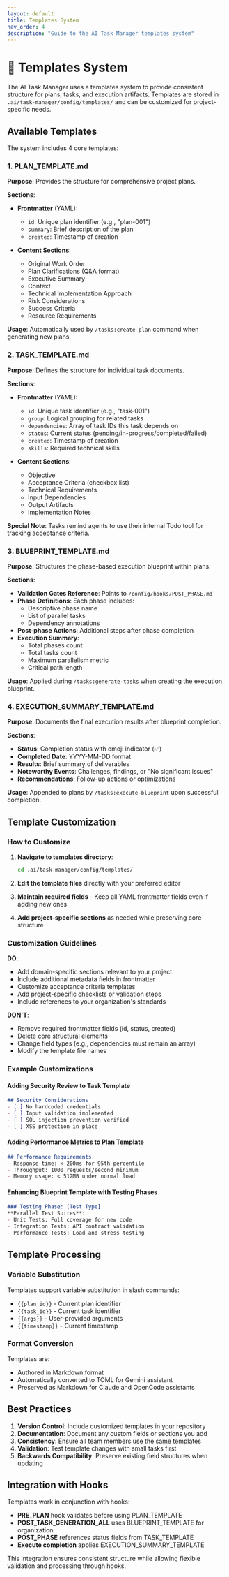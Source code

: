 ```yaml
---
layout: default
title: Templates System
nav_order: 4
description: "Guide to the AI Task Manager templates system"
---
```


# 📄 Templates System

The AI Task Manager uses a templates system to provide consistent structure for plans, tasks, and execution artifacts. Templates are stored in `.ai/task-manager/config/templates/` and can be customized for project-specific needs.

## Available Templates

The system includes 4 core templates:

### 1. PLAN_TEMPLATE.md

**Purpose**: Provides the structure for comprehensive project plans.

**Sections**:
- **Frontmatter** (YAML):
  - `id`: Unique plan identifier (e.g., "plan-001")
  - `summary`: Brief description of the plan
  - `created`: Timestamp of creation

- **Content Sections**:
  - Original Work Order
  - Plan Clarifications (Q&A format)
  - Executive Summary
  - Context
  - Technical Implementation Approach
  - Risk Considerations
  - Success Criteria
  - Resource Requirements

**Usage**: Automatically used by `/tasks:create-plan` command when generating new plans.

### 2. TASK_TEMPLATE.md

**Purpose**: Defines the structure for individual task documents.

**Sections**:
- **Frontmatter** (YAML):
  - `id`: Unique task identifier (e.g., "task-001")
  - `group`: Logical grouping for related tasks
  - `dependencies`: Array of task IDs this task depends on
  - `status`: Current status (pending/in-progress/completed/failed)
  - `created`: Timestamp of creation
  - `skills`: Required technical skills

- **Content Sections**:
  - Objective
  - Acceptance Criteria (checkbox list)
  - Technical Requirements
  - Input Dependencies
  - Output Artifacts
  - Implementation Notes

**Special Note**: Tasks remind agents to use their internal Todo tool for tracking acceptance criteria.

### 3. BLUEPRINT_TEMPLATE.md

**Purpose**: Structures the phase-based execution blueprint within plans.

**Sections**:
- **Validation Gates Reference**: Points to `/config/hooks/POST_PHASE.md`
- **Phase Definitions**: Each phase includes:
  - Descriptive phase name
  - List of parallel tasks
  - Dependency annotations
- **Post-phase Actions**: Additional steps after phase completion
- **Execution Summary**:
  - Total phases count
  - Total tasks count
  - Maximum parallelism metric
  - Critical path length

**Usage**: Applied during `/tasks:generate-tasks` when creating the execution blueprint.

### 4. EXECUTION_SUMMARY_TEMPLATE.md

**Purpose**: Documents the final execution results after blueprint completion.

**Sections**:
- **Status**: Completion status with emoji indicator (✅)
- **Completed Date**: YYYY-MM-DD format
- **Results**: Brief summary of deliverables
- **Noteworthy Events**: Challenges, findings, or "No significant issues"
- **Recommendations**: Follow-up actions or optimizations

**Usage**: Appended to plans by `/tasks:execute-blueprint` upon successful completion.

## Template Customization

### How to Customize

1. **Navigate to templates directory**:
   ```bash
   cd .ai/task-manager/config/templates/
   ```

2. **Edit the template files** directly with your preferred editor

3. **Maintain required fields** - Keep all YAML frontmatter fields even if adding new ones

4. **Add project-specific sections** as needed while preserving core structure

### Customization Guidelines

**DO**:
- Add domain-specific sections relevant to your project
- Include additional metadata fields in frontmatter
- Customize acceptance criteria templates
- Add project-specific checklists or validation steps
- Include references to your organization's standards

**DON'T**:
- Remove required frontmatter fields (id, status, created)
- Delete core structural elements
- Change field types (e.g., dependencies must remain an array)
- Modify the template file names

### Example Customizations

#### Adding Security Review to Task Template

```markdown
## Security Considerations
- [ ] No hardcoded credentials
- [ ] Input validation implemented
- [ ] SQL injection prevention verified
- [ ] XSS protection in place
```

#### Adding Performance Metrics to Plan Template

```markdown
## Performance Requirements
- Response time: < 200ms for 95th percentile
- Throughput: 1000 requests/second minimum
- Memory usage: < 512MB under normal load
```

#### Enhancing Blueprint Template with Testing Phases

```markdown
### Testing Phase: [Test Type]
**Parallel Test Suites**:
- Unit Tests: Full coverage for new code
- Integration Tests: API contract validation
- Performance Tests: Load and stress testing
```

## Template Processing

### Variable Substitution

Templates support variable substitution in slash commands:

- `{{plan_id}}` - Current plan identifier
- `{{task_id}}` - Current task identifier
- `{{args}}` - User-provided arguments
- `{{timestamp}}` - Current timestamp

### Format Conversion

Templates are:
- Authored in Markdown format
- Automatically converted to TOML for Gemini assistant
- Preserved as Markdown for Claude and OpenCode assistants

## Best Practices

1. **Version Control**: Include customized templates in your repository
2. **Documentation**: Document any custom fields or sections you add
3. **Consistency**: Ensure all team members use the same templates
4. **Validation**: Test template changes with small tasks first
5. **Backwards Compatibility**: Preserve existing field structures when updating

## Integration with Hooks

Templates work in conjunction with hooks:

- **PRE_PLAN** hook validates before using PLAN_TEMPLATE
- **POST_TASK_GENERATION_ALL** uses BLUEPRINT_TEMPLATE for organization
- **POST_PHASE** references status fields from TASK_TEMPLATE
- **Execute completion** applies EXECUTION_SUMMARY_TEMPLATE

This integration ensures consistent structure while allowing flexible validation and processing through hooks.